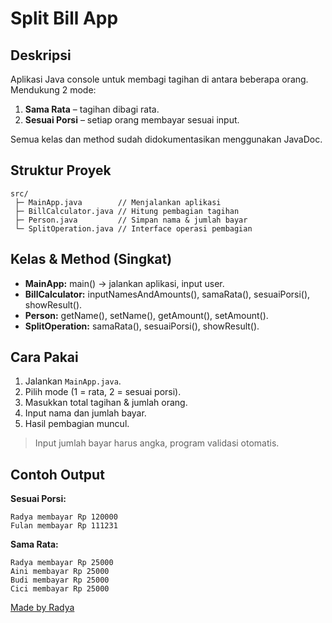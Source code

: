 # Split Bill App

## Deskripsi

Aplikasi Java console untuk membagi tagihan di antara beberapa orang. Mendukung 2 mode:

1. **Sama Rata** – tagihan dibagi rata.
2. **Sesuai Porsi** – setiap orang membayar sesuai input.

Semua kelas dan method sudah didokumentasikan menggunakan JavaDoc.

## Struktur Proyek

```
src/
 ├─ MainApp.java        // Menjalankan aplikasi
 ├─ BillCalculator.java // Hitung pembagian tagihan
 ├─ Person.java         // Simpan nama & jumlah bayar
 └─ SplitOperation.java // Interface operasi pembagian
```

## Kelas & Method (Singkat)

* **MainApp:** main() → jalankan aplikasi, input user.
* **BillCalculator:** inputNamesAndAmounts(), samaRata(), sesuaiPorsi(), showResult().
* **Person:** getName(), setName(), getAmount(), setAmount().
* **SplitOperation:** samaRata(), sesuaiPorsi(), showResult().

## Cara Pakai

1. Jalankan `MainApp.java`.
2. Pilih mode (1 = rata, 2 = sesuai porsi).
3. Masukkan total tagihan & jumlah orang.
4. Input nama dan jumlah bayar.
5. Hasil pembagian muncul.

> Input jumlah bayar harus angka, program validasi otomatis.

## Contoh Output

**Sesuai Porsi:**

```
Radya membayar Rp 120000
Fulan membayar Rp 111231
```

**Sama Rata:**

```
Radya membayar Rp 25000
Aini membayar Rp 25000
Budi membayar Rp 25000
Cici membayar Rp 25000
```

[Made by Radya](https://radya.vercel.app)